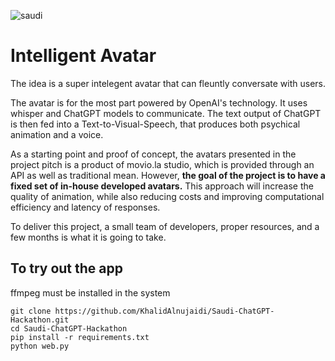 ![saudi](https://user-images.githubusercontent.com/93127443/226091650-606a897a-c964-4d4d-a32e-b728dcd58585.png)


# Intelligent Avatar


The idea is a super intelegent avatar that can fleuntly conversate with users.

The avatar is for the most part powered by OpenAI's technology. It uses whisper and ChatGPT models to communicate.
The text output of ChatGPT is then fed into a Text-to-Visual-Speech, that produces both psychical animation and a voice.

As a starting point and proof of concept, the avatars presented in the project pitch is a product of movio.la studio, which is provided through an API as well as traditional mean. However, <b>the goal of the project is to have a fixed set of in-house developed avatars.</b> This approach will increase the quality of animation, while also reducing costs and improving computational efficiency and latency of responses. 

To deliver this project, a small team of developers, proper resources, and a few months is what it is going to take. 


## To try out the app
ffmpeg must be installed in the system <br>
```
git clone https://github.com/KhalidAlnujaidi/Saudi-ChatGPT-Hackathon.git 
cd Saudi-ChatGPT-Hackathon
pip install -r requirements.txt
python web.py
```

